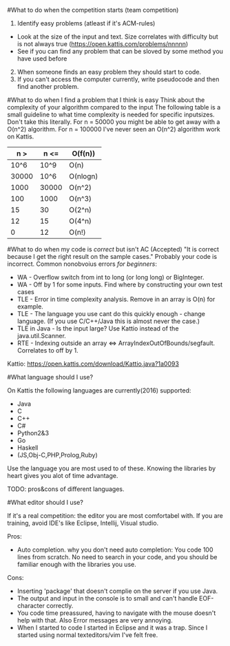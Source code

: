 #What to do when the competition starts (team competition)
1. Identify easy problems (atleast if it's ACM-rules)
  * Look at the size of the input and text. Size correlates with difficulty but is not always true (https://open.kattis.com/problems/nnnnn)
  * See if you can find any problem that can be sloved by some method you have used before
2. When someone finds an easy problem they should start to code.
3. If you can't access the computer currently, write pseudocode and then find another problem.

#What to do when I find a problem that I think is easy
Think about the complexity of your algorithm compared to the input
The following table is a small guideline to what time complexity is needed for specific inputsizes.
Don't take this literally. For n = 50000 you might be able to get away with a O(n^2) algorithm.
For n = 100000 I've never seen an O(n^2) algorithm work on Kattis. 

n > | n <= | O(f(n))
--- | --- | ---
10^6 | 10^9 | O(n)
30000 | 10^6 | O(nlogn)
1000 | 30000 | O(n^2)
100 | 1000 | O(n^3)
15 | 30 | O(2^n)
12 | 15 | O(4^n)
0 | 12 | O(n!)

#What to do when my code is _correct_ but isn't AC (Accepted)
"It is correct because I get the right result on the sample cases."
Probably your code is incorrect. Common nonobvoius errors _for beginners_:

* WA - Overflow switch from int to long (or long long) or BigInteger.
* WA - Off by 1 for some inputs. Find where by constructing your own test cases
* TLE - Error in time complexity analysis. Remove in an array is O(n) for example.
* TLE - The language you use cant do this quickly enough - change language. (If you use C/C++/Java this is almost never the case.)
* TLE in Java - Is the input large? Use Kattio instead of the java.util.Scanner. 
* RTE - Indexing outside an array <=> ArrayIndexOutOfBounds/segfault. Correlates to off by 1.

Kattio: https://open.kattis.com/download/Kattio.java?1a0093

#What language should I use?

On Kattis the following languages are currently(2016) supported:
- Java
- C
- C++
- C#
- Python2&3
- Go
- Haskell
- (JS,Obj-C,PHP,Prolog,Ruby)

Use the language you are most used to of these. Knowing the libraries by heart gives you alot of time advantage.

TODO: pros&cons of different languages.

#What editor should I use?

If it's a real competition: the editor you are most comfortabel with.
If you are training, avoid IDE's like Eclipse, Intellij, Visual studio.

Pros:
* Auto completion.
why you don't need auto completion:
You code 100 lines from scratch. No need to search in your code, and you should be familiar enough with the libraries you use.

Cons:
* Inserting 'package' that doesn't complie on the server if you use Java.
* The output and input in the console is to small and can't handle EOF-character correctly.
* You code time preassured, having to navigate with the mouse doesn't help with that. Also Error messages are very annoying.
* When I started to code I started in Eclipse and it was a trap. Since I started using normal texteditors/vim I've felt free.
